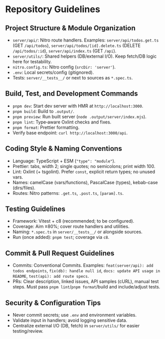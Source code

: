 # Repository Guidelines

## Project Structure & Module Organization
- `server/api/`: Nitro route handlers. Examples: `server/api/todos.get.ts` (GET `/api/todos`), `server/api/todos/[id].delete.ts` (DELETE `/api/todos/:id`), `server/api/index.ts` (GET `/api`).
- `server/utils/`: Shared helpers (DB/external I/O). Keep fetch/DB logic here for testability.
- `nitro.config.ts`: Nitro config (`srcDir: 'server'`).
- `.env`: Local secrets/config (gitignored).
- Tests: `server/__tests__/` or next to sources as `*.spec.ts`.

## Build, Test, and Development Commands
- `pnpm dev`: Start dev server with HMR at `http://localhost:3000`.
- `pnpm build`: Build to `.output/`.
- `pnpm preview`: Run built server (`node .output/server/index.mjs`).
- `pnpm lint`: Type‑aware Oxlint checks and fixes.
- `pnpm format`: Prettier formatting.
- Verify base endpoint: `curl http://localhost:3000/api`.

## Coding Style & Naming Conventions
- Language: TypeScript + ESM (`"type": "module"`).
- Prettier: tabs, width 2; single quotes; no semicolons; print width 100.
- Lint: Oxlint (+ tsgolint). Prefer `const`, explicit return types; no unused vars.
- Names: camelCase (vars/functions), PascalCase (types), kebab-case (dirs/files).
- Routes: Nitro patterns: `.get.ts`, `.post.ts`, `[param].ts`.

## Testing Guidelines
- Framework: Vitest + c8 (recommended; to be configured).
- Coverage: Aim ≥80%; cover route handlers and utilities.
- Naming: `*.spec.ts` in `server/__tests__/` or alongside sources.
- Run (once added): `pnpm test`; coverage via `c8`.

## Commit & Pull Request Guidelines
- Commits: Conventional Commits. Examples: `feat(server/api): add todos endpoints`, `fix(db): handle null id`, `docs: update API usage in README`, `test(api): add route specs`.
- PRs: Clear description, linked issues, API samples (cURL), manual test steps. Must pass `pnpm lint`/`pnpm format`/build and include/adjust tests.

## Security & Configuration Tips
- Never commit secrets; use `.env` and environment variables.
- Validate input in handlers; avoid logging sensitive data.
- Centralize external I/O (DB, fetch) in `server/utils/` for easier testing/review.

